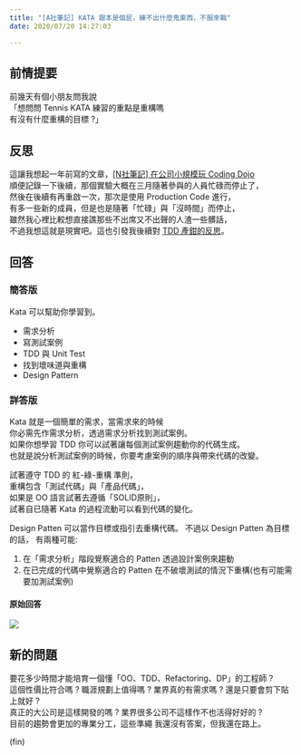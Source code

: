```yaml
---
title: "[A社筆記] KATA 跟本是個屁，練不出什麼鬼東西，不服來戰"
date: 2020/07/20 14:27:03

---
```


## 前情提要

前幾天有個小朋友問我說  
「想問問 Tennis KATA 練習的重點是重構嗎  
有沒有什麼重構的目標 ?」  

## 反思

這讓我想起一年前寫的文章，[[N社筆記] 在公司小規模玩 Coding Dojo](https://blog.marsen.me/2019/01/30/2019/coding_dojo_in_company/)  
順便記錄一下後續，那個實驗大概在三月隨著參與的人員忙碌而停止了，  
然後在後續有再重啟一次，那次是使用 Production Code 進行，  
有多一些新的成員，但是也是隨著「忙碌」與「沒時間」而停止，  
雖然我心裡比較想直接譙那些不出席又不出聲的人渣一些髒話，  
不過我想這就是現實吧。這也引發我後續對 [TDD 產鉗的反思](https://blog.marsen.me/2020/01/28/2020/book/better_by_atul_gawande/)。  

## 回答

### 簡答版

Kata 可以幫助你學習到。

- 需求分析
- 寫測試案例
- TDD 與 Unit Test
- 找到壞味道與重構
- Design Pattern

### 詳答版

Kata 就是一個簡單的需求，當需求來的時候  
你必需先作需求分析，透過需求分析找到測試案例。  
如果你想學習 TDD 你可以試著讓每個測試案例趨動你的代碼生成。  
也就是說分析測試案例的時候，你要考慮案例的順序與帶來代碼的改變。  

試著遵守 TDD 的 紅-綠-重構 準則，  
重構包含「測試代碼」與「產品代碼」，  
如果是 OO 語言試著去遵循「SOLID原則」，  
試著自已隨著 Kata 的過程流動可以看到代碼的變化。  

Design Patten 可以當作目標或指引去重構代碼。
不過以 Design Patten 為目標的話，
有兩種可能:

1. 在「需求分析」階段覺察適合的 Patten 透過設計案例來趨動
2. 在已完成的代碼中覺察適合的 Patten 在不破壞測試的情況下重構(也有可能需要加測試案例)

#### 原始回答

![](/images/2020/7/kata_in_dojo.jpg)


## 新的問題

要花多少時間才能培育一個懂「OO、TDD、Refactoring、DP」的工程師 ?  
這個性價比符合嗎 ? 職涯規劃上值得嗎 ?  業界真的有需求嗎 ? 還是只要會剪下貼上就好 ?  
真正的大公司是這樣開發的嗎 ? 業界很多公司不這樣作不也活得好好的 ?  
目前的趨勢會更加的專業分工，這些準繩
我還沒有答案，但我還在路上。

(fin)
